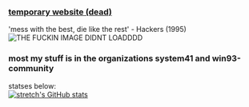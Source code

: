 ### [temporary website (dead)](https://dev.page/its-pablo)
'mess with the best, die like the rest' - Hackers (1995)  
![THE FUCKIN IMAGE DIDNT LOADDDD](https://komarev.com/ghpvc/?username=stretch07)
### **most my stuff is in the organizations system41 and win93-community**

statses below:  
[![stretch's GitHub stats](https://github-readme-stats.vercel.app/api?username=stretch07)](https://github.com/anuraghazra/github-readme-stats)
